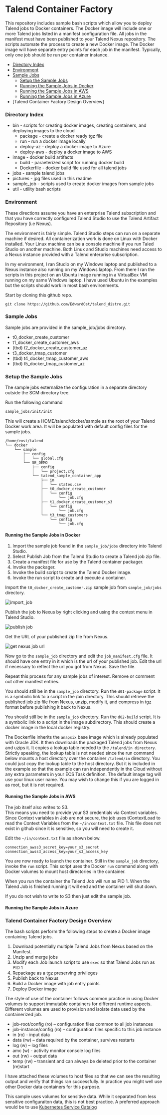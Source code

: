 # Talend Container Factory

This repository includes sample bash scripts which allow you to deploy Talend jobs to Docker containers.
The Docker image will include one or more Talend jobs listed in a manifest configuration file.
All jobs in the manifest must have been published to your Talend Nexus repository.
The scripts automate the process to create a new Docker image.
The Docker image will have separate entry points for each job in the manifest.
Typically, only one job should be run per container instance.

* [Directory Index](#directory-index)
* [Environment](#environment)
* [Sample Jobs](#sample-jobs)
    * [Setup the Sample Jobs](#setup-the-sample-jobs)
    * [Running the Sample Jobs in Docker](#running-the-sample-jobs-in-docker)
    * [Running the Sample Jobs in AWS](#running-the-sample-jobs-in-aws)
    * [Running the Sample Jobs in Azure](#running-the-sample-jobs-in-azure)
* [Talend Container Factory Design Overview]

### Directory Index

* bin - scripts for creating docker images, creating containers, and deploying images to the cloud
    * package - create a docker ready tgz file
    * run - run a docker image locally
    * deploy-az - deploy a docker image to Azure
    * deploy-aws - deploy a docker image to AWS
* image - docker build artifacts
    * build - paraeterized script for running docker build
    * Dockerfile - docker build file used for all talend jobs
* jobs - sample talend jobs
* pictures - jpg files used in this readme
* sample_job - scripts used to create docker images from sample jobs
* util - utility bash scripts

### Environment

These directions assume you have an enterprise Talend subscription and that you have correctly configured Talend Studio to use the Talend Artifact Repository (i.e Nexus).

The environment is fairly simple.
Talend Studio steps can run on a separate machine if desired.
All containerization work is done on Linux with Docker installed.
Your Linux machine can be a console machine if you run Taled Studio on another machine.
Both Linux and Studio machines need access to a Nexus instance provided with a Talend enterprise subscription.

In my environment, I ran Studio on my Windows laptop and published to a Nexus instance also running on my Windows laptop.
From there I ran the scripts in this project on an Ubuntu image running in a VirtualBox VM running on my same Windows laptop.
I have used Ubuntu in the examples but the scripts should work in most bash environments.

Start by cloning this github repo.

    git clone https://github.com/EdwardOst/talend_distro.git


### Sample Jobs

Sample jobs are provided in the sample_job/jobs directory.

* t0_docker_create_customer
* t1_docker_create_customer_aws
* (tbd) t2_docker_create_customer_az
* t3_docker_tmap_customer
* (tbd) t4_docker_tmap_customer_aws
* (tbd) t5_docker_tmap_customer_az

### Setup the Sample Jobs

The sample jobs externalize the configuration in a separate directory outside the SCM directory tree.

Run the following command

````bash
sample_jobs/init/init
````

This will create a HOME/talend/docker/sample as the root of your Talend Docker work area.
It will be populated with default config files for the sample jobs.

````
/home/eost/talend
└── docker
    └── sample
        ├── config
        │   └── global.cfg
        └── SE_DEMO
            ├── config
            │   └── project.cfg
            └── talend_sample_container_app
                ├── in
                │   └── states.csv
                ├── t0_docker_create_customer
                │   └── config
                │       └── job.cfg
                ├── t1_docker_create_customer_s3
                │   └── config
                │       └── job.cfg
                └── t3_tmap_customers
                    └── config
                        └── job.cfg
````

#### Running the Sample Jobs in Docker

1.  Import the sample job found in the `sample_job/jobs` directory into Talend Studio. 
2.  Select Publish Job from the Talend Studio to create a Talend job zip file.
3.  Create a manifest file for use by the Talend container packager.
5.  Invoke the packager.
6.  Invoke the build script to create the Talend Docker image.
7.  Invoke the run script to create and execute a container.

Import the `t0_docker_create_customer.zip` sample job from `sample_job/jobs` directory.

![import_job](pictures/00_import_job_a.png)

Publish the job to Nexus by right clicking and using the context menu in Talend Studio.

![publish job](pictures/01_publish_job.png)

Get the URL of your published zip file from Nexus.

![get nexus job url](pictures/02_nexus_get_job_url.png)

Now go to the `sample_job` directory and edit the `job_manifest.cfg` file.
It should have one entry in it which is the url of your published job.
Edit the url if necessary to reflect the url you got from Nexus.  Save the file.

Repeat this process for any sample jobs of interest.  Remove or comment out other manifest entries.

You should still be in the `sample_job` directory.
Run the `d01-package` script.  It is a symbolic link to a script in the /bin directory.
This should retrieve the published job zip file from Nexus, unzip, modify it, and compress in tgz format before publishing it back to Nexus.
 
You should still be in the `sample_job` directory.
Run the `d02-build` script.  It is a symbolic link to a script in the image subdirectory.
This should create a docker image in the local docker registry.

The Dockerfile inherits the `anapsix` base image which is already populated with Oracle JDK.
It then downloads the packaged Talend jobs from Nexus and uzips it.
It copies a lookup table needed to the `/talend/in directory`.
Strictly speaking, the lookup table is not needed since the run command below mounts a host directory over the container `/talend/in` directory.
You could just copy the lookup table to the host directory.
But it is included in the example so that the example can run independently in the Cloud without any extra parameters in your ECS Task definition.
The default image tag will use your linux user name.  You may wish to change this if you are logged in as root, but it is not required.

#### Running the Sample Jobs in AWS

The job itself also writes to S3.  
This means you need to provide your S3 credentials via Context variables.
Since Context variables in Job are not secure, the job uses tContextLoad to read the Context Variables from the `~/in/context.txt` file.
This file does not exist in github since it is sensitive, so you will need to create it.

Edit the `~/in/context.txt` file as shown below.

    connection_awss3_secret_key=your_s3_secret
    connection_awss3_access_key=your_s3_access_key

You are now ready to launch the container.  Still in the `sample_job` directory, invoke the `run` script.  This script uses the Docker `run` command along with Docker volumes to mount host directories in the container.

When you run the container the Talend Job will run as PID 1.  When the Talend Job is finished running it will end and the container will shut down.

If you do not wish to write to S3 then just edit the sample job.

#### Running the Sample Jobs in Azure

### Talend Container Factory Design Overview

The bash scripts perform the following steps to create a Docker image containing Talend jobs.

1.  Download potentially multiple Talend Jobs from Nexus based on the Manifest.
2.  Unzip and merge jobs
3.  Modify each Job launch script to use `exec` so that Talend Jobs run as PID 1
4.  Repackage as a tgz preserving privileges
5.  Publish back to Nexus
6.  Build a Docker image with job entry points
7.  Deploy Docker image

The style of use of the container follows common practice in using Docker volumes to support immutable containers for different runtime aspects.
Different volumes are used to provision and isolate data used by the containerized job.

* job-root/config (ro) – configuration files common to all job instances
* job-instance/config (ro) – configuration files specific to this job instance
* in (ro) - input data
* data (rw) – data required by the container, survives restarts
* log (w) – log files
* amc (w) - activity monitor console log files
* out (rw) - output data
* temp (rw) – transient and can always be deleted prior to the container (re)start

I have attached these volumes to host files so that we can see the resulting output and verify that things ran successfully.
In practice you might well use other Docker data containers for this purpose.

This sample uses volumes for sensitive data.  While it separated from less sensitive configuraiton data, this is not best practice.
A preferred approach would be to use [Kubernetes Service Catalog](https://kubernetes.io/docs/concepts/service-catalog/)
